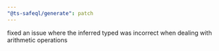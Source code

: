 ```yaml
---
"@ts-safeql/generate": patch
---
```


fixed an issue where the inferred typed was incorrect when dealing with arithmetic operations
